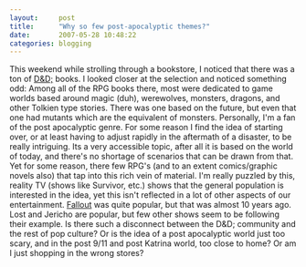 ```yaml
---
layout:     post
title:      "Why so few post-apocalyptic themes?"
date:       2007-05-28 10:48:22
categories: blogging
---
```

This weekend while strolling through a bookstore, I noticed that there was a ton of [D&D;](http://www.wizards.com/default.asp?x=dnd/welcome) books. I looked closer at the selection and noticed something odd: Among all of the RPG books there, most were dedicated to game worlds based around magic (duh), werewolves, monsters, dragons, and other Tolkien type stories. There was one based on the future, but even that one had mutants which are the equivalent of monsters. Personally, I'm a fan of the post apocalyptic genre. For some reason I find the idea of starting over, or at least having to adjust rapidly in the aftermath of a disaster, to be really intriguing. Its a very accessible topic, after all it is based on the world of today, and there's no shortage of scenarios that can be drawn from that. Yet for some reason, there few RPG's (and to an extent comics/graphic novels also) that tap into this rich vein of material. I'm really puzzled by this, reality TV (shows like Survivor, etc.) shows that the general population is interested in the idea, yet this isn't reflected in a lot of other aspects of our entertainment. [Fallout](http://www.nma-fallout.com/) was quite popular, but that was almost 10 years ago. Lost and Jericho are popular, but few other shows seem to be following their example. Is there such a disconnect between the D&D; community and the rest of pop culture? Or is the idea of a post apocalyptic world just too scary, and in the post 9/11 and post Katrina world, too close to home? Or am I just shopping in the wrong stores?
